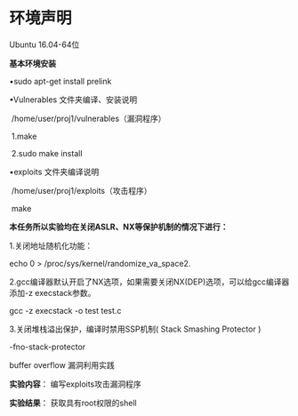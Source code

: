 # 环境声明

Ubuntu 16.04-64位

**基本环境安装**

•sudo apt-get install prelink



•Vulnerables 文件夹编译、安装说明  

​	/home/user/proj1/vulnerables（漏洞程序）

​	1.make

​	2.sudo make install



•exploits 文件夹编译说明  

​	/home/user/proj1/exploits（攻击程序）

​	make



**本任务所以实验均在关闭ASLR、NX等保护机制的情况下进行：**

1.关闭地址随机化功能：

echo 0 > /proc/sys/kernel/randomize_va_space2. 

2.gcc编译器默认开启了NX选项，如果需要关闭NX(DEP)选项，可以给gcc编译器添加-z execstack参数。

gcc -z execstack -o test test.c

3.关闭堆栈溢出保护，编译时禁用SSP机制( Stack Smashing Protector )

-fno-stack-protector

 buffer overflow 漏洞利用实践

**实验内容**： 编写exploits攻击漏洞程序

**实验结果**： 获取具有root权限的shell
